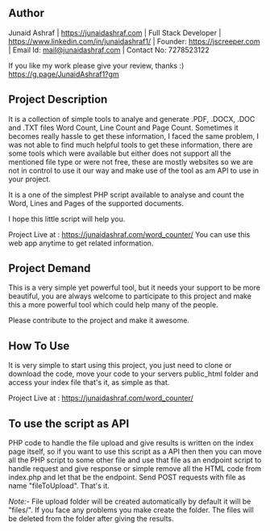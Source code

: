 Author
---
Junaid Ashraf | https://junaidashraf.com | Full Stack Developer | https://www.linkedin.com/in/junaidashraf1/ | Founder:  https://jscreeper.com | Email Id: mail@junaidashraf.com | Contact No: 7278523122 

If you like my work please give your review, thanks :)
https://g.page/JunaidAshraf1?gm



Project Description
---
It is a collection of simple tools to analye and generate .PDF, .DOCX, .DOC and .TXT files Word Count, Line Count and Page Count. Sometimes it becomes really hassle to get these information, I faced the same problem, I was not able to find much helpful tools to get these information, there are some tools which were available but either does not support all the mentioned file type or were not free, these are mostly websites so we are not in control to use it our way and make use of the tool as am API to use in your project.

It is a one of the simplest PHP script available to analyse and count the Word, Lines and Pages of the supported documents.

I hope this little script will help you.

Project Live at : https://junaidashraf.com/word_counter/
You can use this web app anytime to get related information.


Project Demand
---
This is a very simple yet powerful tool, but it needs your support to be more beautiful, you are always welcome to participate to this project and make this a more powerful tool which could help many of the people.

Please contribute to the project and make it awesome.


How To Use
---
It is very simple to start using this project, you just need to clone or download the code, move your code to your servers public_html folder and access your index file that's it, as simple as that.

Project Live at : https://junaidashraf.com/word_counter/

To use the script as API
---
PHP code to handle the file upload and give results is written on the index page itself, so if you want to use this script as a API then then you can move all the PHP script to some other file and use that file as an endpoint script to handle request and give response or simple remove all the HTML code from index.php and let that be the endpoint. Send POST requests with file as name "fileToUpload". That's it.

*Note:-* File upload folder will be created automatically by default it will be "files/". If you face any problems you make create the folder. The files will be deleted from the folder after giving the results.



